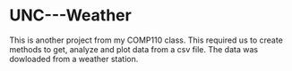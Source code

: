 # UNC---Weather
This is another project from my COMP110 class. This required us to create methods to get, analyze and plot data from a csv file. The data was dowloaded from a weather station.
